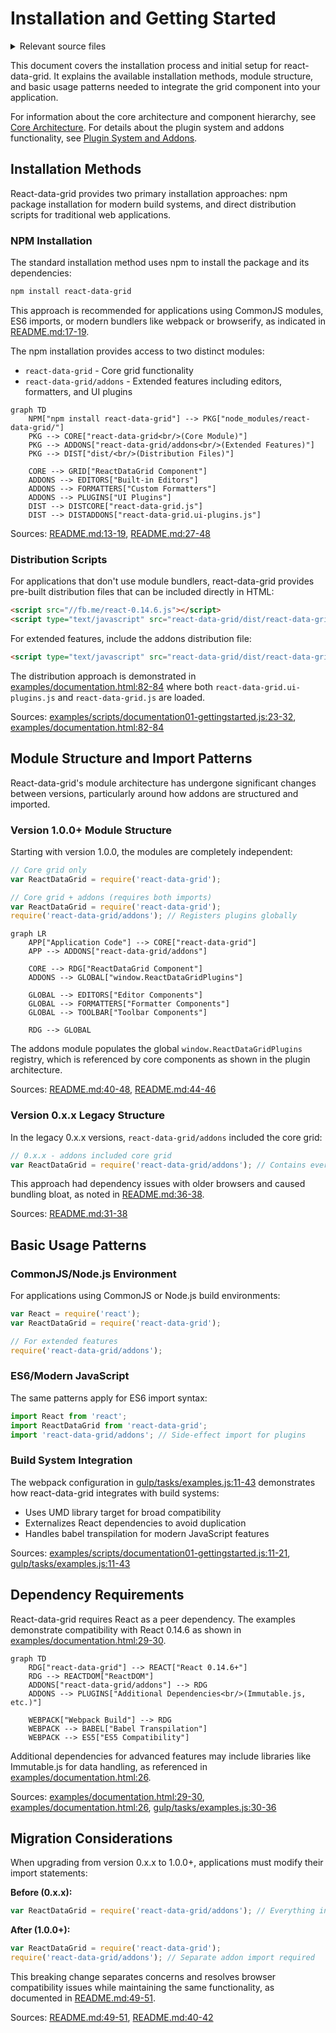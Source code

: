 # Installation and Getting Started

<details>
<summary>Relevant source files</summary>

The following files were used as context for generating this wiki page:

- [README.md](README.md)
- [examples/documentation.html](examples/documentation.html)
- [examples/scripts/documentation01-gettingstarted.js](examples/scripts/documentation01-gettingstarted.js)
- [gulp/tasks/examples.js](gulp/tasks/examples.js)

</details>



This document covers the installation process and initial setup for react-data-grid. It explains the available installation methods, module structure, and basic usage patterns needed to integrate the grid component into your application.

For information about the core architecture and component hierarchy, see [Core Architecture](#2). For details about the plugin system and addons functionality, see [Plugin System and Addons](#5).

## Installation Methods

React-data-grid provides two primary installation approaches: npm package installation for modern build systems, and direct distribution scripts for traditional web applications.

### NPM Installation

The standard installation method uses npm to install the package and its dependencies:

```bash
npm install react-data-grid
```

This approach is recommended for applications using CommonJS modules, ES6 imports, or modern bundlers like webpack or browserify, as indicated in [README.md:17-19]().

The npm installation provides access to two distinct modules:
- `react-data-grid` - Core grid functionality
- `react-data-grid/addons` - Extended features including editors, formatters, and UI plugins

```mermaid
graph TD
    NPM["npm install react-data-grid"] --> PKG["node_modules/react-data-grid/"]
    PKG --> CORE["react-data-grid<br/>(Core Module)"]
    PKG --> ADDONS["react-data-grid/addons<br/>(Extended Features)"]
    PKG --> DIST["dist/<br/>(Distribution Files)"]
    
    CORE --> GRID["ReactDataGrid Component"]
    ADDONS --> EDITORS["Built-in Editors"]
    ADDONS --> FORMATTERS["Custom Formatters"] 
    ADDONS --> PLUGINS["UI Plugins"]
    DIST --> DISTCORE["react-data-grid.js"]
    DIST --> DISTADDONS["react-data-grid.ui-plugins.js"]
```

Sources: [README.md:13-19](), [README.md:27-48]()

### Distribution Scripts

For applications that don't use module bundlers, react-data-grid provides pre-built distribution files that can be included directly in HTML:

```html
<script src="//fb.me/react-0.14.6.js"></script>
<script type="text/javascript" src="react-data-grid/dist/react-data-grid.js"></script>
```

For extended features, include the addons distribution file:

```html
<script type="text/javascript" src="react-data-grid/dist/react-data-grid.ui-plugins.js"></script>
```

The distribution approach is demonstrated in [examples/documentation.html:82-84]() where both `react-data-grid.ui-plugins.js` and `react-data-grid.js` are loaded.

Sources: [examples/scripts/documentation01-gettingstarted.js:23-32](), [examples/documentation.html:82-84]()

## Module Structure and Import Patterns

React-data-grid's module architecture has undergone significant changes between versions, particularly around how addons are structured and imported.

### Version 1.0.0+ Module Structure

Starting with version 1.0.0, the modules are completely independent:

```javascript
// Core grid only
var ReactDataGrid = require('react-data-grid');

// Core grid + addons (requires both imports)
var ReactDataGrid = require('react-data-grid');
require('react-data-grid/addons'); // Registers plugins globally
```

```mermaid
graph LR
    APP["Application Code"] --> CORE["react-data-grid"]
    APP --> ADDONS["react-data-grid/addons"]
    
    CORE --> RDG["ReactDataGrid Component"]
    ADDONS --> GLOBAL["window.ReactDataGridPlugins"]
    
    GLOBAL --> EDITORS["Editor Components"]
    GLOBAL --> FORMATTERS["Formatter Components"]
    GLOBAL --> TOOLBAR["Toolbar Components"]
    
    RDG --> GLOBAL
```

The addons module populates the global `window.ReactDataGridPlugins` registry, which is referenced by core components as shown in the plugin architecture.

Sources: [README.md:40-48](), [README.md:44-46]()

### Version 0.x.x Legacy Structure

In the legacy 0.x.x versions, `react-data-grid/addons` included the core grid:

```javascript
// 0.x.x - addons included core grid
var ReactDataGrid = require('react-data-grid/addons'); // Contains everything
```

This approach had dependency issues with older browsers and caused bundling bloat, as noted in [README.md:36-38]().

Sources: [README.md:31-38]()

## Basic Usage Patterns

### CommonJS/Node.js Environment

For applications using CommonJS or Node.js build environments:

```javascript
var React = require('react');
var ReactDataGrid = require('react-data-grid');

// For extended features
require('react-data-grid/addons');
```

### ES6/Modern JavaScript

The same patterns apply for ES6 import syntax:

```javascript
import React from 'react';
import ReactDataGrid from 'react-data-grid';
import 'react-data-grid/addons'; // Side-effect import for plugins
```

### Build System Integration

The webpack configuration in [gulp/tasks/examples.js:11-43]() demonstrates how react-data-grid integrates with build systems:

- Uses UMD library target for broad compatibility
- Externalizes React dependencies to avoid duplication
- Handles babel transpilation for modern JavaScript features

Sources: [examples/scripts/documentation01-gettingstarted.js:11-21](), [gulp/tasks/examples.js:11-43]()

## Dependency Requirements

React-data-grid requires React as a peer dependency. The examples demonstrate compatibility with React 0.14.6 as shown in [examples/documentation.html:29-30]().

```mermaid
graph TD
    RDG["react-data-grid"] --> REACT["React 0.14.6+"]
    RDG --> REACTDOM["ReactDOM"]
    ADDONS["react-data-grid/addons"] --> RDG
    ADDONS --> PLUGINS["Additional Dependencies<br/>(Immutable.js, etc.)"]
    
    WEBPACK["Webpack Build"] --> RDG
    WEBPACK --> BABEL["Babel Transpilation"]
    WEBPACK --> ES5["ES5 Compatibility"]
```

Additional dependencies for advanced features may include libraries like Immutable.js for data handling, as referenced in [examples/documentation.html:26]().

Sources: [examples/documentation.html:29-30](), [examples/documentation.html:26](), [gulp/tasks/examples.js:30-36]()

## Migration Considerations

When upgrading from version 0.x.x to 1.0.0+, applications must modify their import statements:

**Before (0.x.x):**
```javascript
var ReactDataGrid = require('react-data-grid/addons'); // Everything included
```

**After (1.0.0+):**
```javascript
var ReactDataGrid = require('react-data-grid');
require('react-data-grid/addons'); // Separate addon import required
```

This breaking change separates concerns and resolves browser compatibility issues while maintaining the same functionality, as documented in [README.md:49-51]().

Sources: [README.md:49-51](), [README.md:40-42]()
